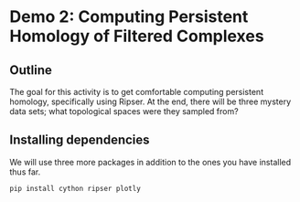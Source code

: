 # Demo 2: Computing Persistent Homology of Filtered Complexes

## Outline

The goal for this activity is to get comfortable computing persistent homology, specifically using Ripser. At the end, there will be three mystery data sets; what topological spaces were they sampled from?


## Installing dependencies

We will use three more packages in addition to the ones you have installed thus far.

```
pip install cython ripser plotly
```
